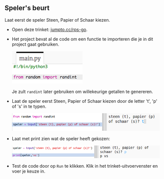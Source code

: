 ## Speler's beurt

Laat eerst de speler Steen, Papier of Schaar kiezen.

+ Open deze trinket: <a href="http://jumpto.cc/rps-go" target="_blank">jumpto.cc/rps-go</a>.

+ Het project bevat al de code om een ​​functie te importeren die je in dit project gaat gebruiken.
    
    ![screenshot](images/rps-imports.png)
    
    Je zult `randint` later gebruiken om willekeurige getallen te genereren.

+ Laat de speler eerst Steen, Papier of Schaar kiezen door de letter 't', 'p' of 's' in te typen.
    
    ![screenshot](images/rps-input.png)

+ Laat met print zien wat de speler heeft gekozen:
    
    ![screenshot](images/rps-player.png)

+ Test de code door op `Run` te klikken. Klik in het trinket-uitvoervenster en voer je keuze in.